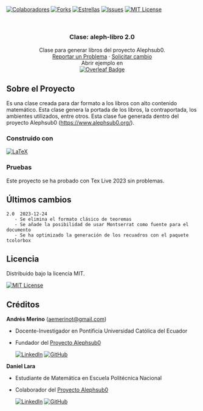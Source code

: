 <!-- Encabezado -->

[![Colaboradores][contributors-shield]][contributors-url]
[![Forks][forks-shield]][forks-url]
[![Estrellas][stars-shield]][stars-url]
[![Issues][issues-shield]][issues-url]
[![MIT License][license-shield]][license-url]

<!-- Título -->
<br />
<div align="center">

<h3 align="center">Clase: aleph-libro 2.0</h3>
  <p align="center">
    Clase para generar libros del proyecto Alephsub0.  
    <br />
    <a href="https://github.com/alephsub0/LaTeX_aleph-libro/issues">Reportar un Problema</a>
    ·
    <a href="https://github.com/alephsub0/LaTeX_aleph-libro/issues">Solicitar cambio</a>
    <br />
    Abrir ejemplo en 
    <br />
    <a href="https://www.overleaf.com/read/hsbnvrvpzscq">
    <img src="https://img.shields.io/badge/Overleaf-47A141?logo=overleaf&logoColor=fff&style=for-the-badge" alt="Overleaf Badge">
    </a>
  </p>
</div>

<!-- Cuerpo -->

## Sobre el Proyecto

Es una clase creada para dar formato a los libros con alto contenido matemático. Esta clase genera la portada de los libros, la contraportada, los ambientes utilizados, entre otros. Esta clase fue generada dentro del proyecto Alephsub0 (https://www.alephsub0.org/).

### Construido con

[![LaTeX][LaTeX]][LaTeX-url]

### Pruebas

Este proyecto se ha probado con Tex Live 2023 sin problemas.

## Últimos cambios

```
2.0  2023-12-24
   - Se elimina el formato clásico de teoremas
   - Se añade la posibilidad de usar Montserrat como fuente para el documento
   - Se ha optimizado la generación de los recuadros con el paquete tcolorbox
```

## Licencia

Distribuido bajo la licencia MIT.

[![MIT License][license-shield]][license-url]

## Créditos

**Andrés Merino** (aemerinot@gmail.com)

- Docente-Investigador en Pontificia Universidad Católica del Ecuador
- Fundador del [Proyecto Alephsub0](https://www.alephsub0.org/about/)

  [![LinkedIn][linkedin-shield]][linkedin-url-aemt]
  [![GitHub][github-shield]][github-url-aemt]

**Daniel Lara**

- Estudiante de Matemática en Escuela Politécnica Nacional
- Colaborador del [Proyecto Alephsub0](https://www.alephsub0.org/about/)

  [![LinkedIn][linkedin-shield]][linkedin-url-dl]
  [![GitHub][github-shield]][github-url-dl]

<!-- MARKDOWN LINKS & IMAGES -->

[contributors-shield]: https://img.shields.io/github/contributors/alephsub0/LaTeX_aleph-libro.svg?style=for-the-badge
[contributors-url]: https://github.com/alephsub0/LaTeX_aleph-libro/graphs/contributors
[forks-shield]: https://img.shields.io/github/forks/alephsub0/LaTeX_aleph-libro.svg?style=for-the-badge
[forks-url]: https://github.com/alephsub0/LaTeX_aleph-libro/forks
[stars-shield]: https://img.shields.io/github/stars/alephsub0/LaTeX_aleph-libro?style=for-the-badge
[stars-url]: https://github.com/alephsub0/LaTeX_aleph-libro/stargazers
[issues-shield]: https://img.shields.io/github/issues/alephsub0/LaTeX_aleph-libro.svg?style=for-the-badge
[issues-url]: https://github.com/alephsub0/LaTeX_aleph-libro/issues
[license-shield]: https://img.shields.io/github/license/alephsub0/LaTeX_aleph-libro.svg?style=for-the-badge
[license-url]: https://es.wikipedia.org/wiki/Licencia_MIT
[linkedin-shield]: https://img.shields.io/badge/linkedin-%230077B5.svg?style=for-the-badge&logo=linkedin&logoColor=white
[linkedin-url-aemt]: https://www.linkedin.com/in/andrés-merino-010a9b12b/
[linkedin-url-dl]: https://www.linkedin.com/in/mat-daniel-lara/
[github-shield]: https://img.shields.io/badge/github-%23121011.svg?style=for-the-badge&logo=github&logoColor=white
[github-url-aemt]: https://github.com/andres-merino
[github-url-dl]: https://github.com/daniel-lara-ec
[LaTeX]: https://img.shields.io/badge/LaTeX-008080?logo=latex&logoColor=fff&style=for-the-badge
[LaTeX-url]: https://www.latex-project.org/
